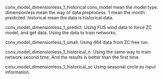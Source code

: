 conv_model_dimensionless_1_historical
conv_model mean the model type.
dimensionless mean the way of data preprocess.
1 mean the month predicted.
historical mean the data is historical data.

conv_model_dimensionless_1_predict. Using FUS wind data to force ZC model,
and get data.  Using the data to train networks.

conv_model_dimensionless_1_small. Using 464 data from ZC free run.

conv_model_dimensionless_1_historical_n. Using the same way to train network
second time. And the results is better than the first time.

conv_model_dimensionless_1_historical_sc Using seasonal circle as input information.